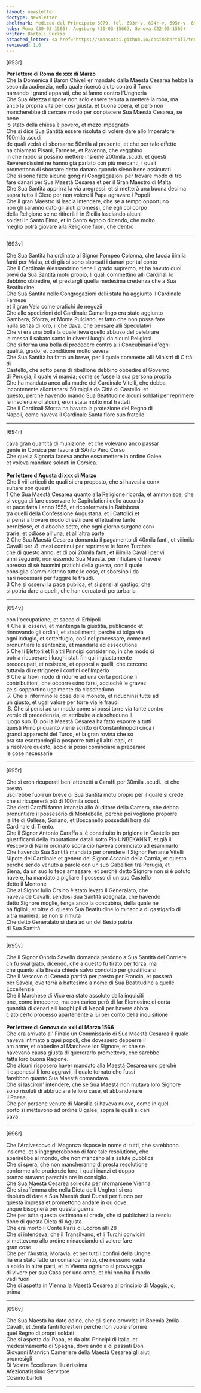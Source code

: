 ```yaml
---
layout: newsletter
doctype: Newsletter
shelfmark: Mediceo del Principato 3079, fol. 693r-v, 694r-v, 695r-v, 696r-v
hubs: Roma (30-03-1566), Augsburg (30-03-1566), Genova (22-03-1566)
writer: Bartoli Curzio
attached_letter: <a href="https://smansutti.github.io/cosimobartoli/texts/2978_021/">2978_021</a>
reviewed: 1.0
---
```


[693r]  
  
  
<strong>Per lettere di Roma de xxx di Marzo</strong>  
Che la Domenica il Baron Chivellier mandato dalla Maestà Cesarea hebbe la  
seconda audienzia, nella quale ricercò aiuto contro il Turco  
narrando i grand'apparati, che si fanno contro l'Ungheria  
Che Sua Altezza rispose non solo essere tenuta a mettere la roba, ma  
anco la propria vita per così giusta, et buona opera, et però non  
mancherebbe di cercare modo per conpiacere Sua Maestà Cesarea, se bene  
lo stato della chiesa è povero, et mezo impegnato  
Che si dice Sua Santità essere risoluta di volere dare allo Imperatore 100mila .scudi.  
de quali vedrà di sborsarne 50mila al presente, et che per tale effetto  
ha chiamato Pisani, Farnese, et Ravenna, che vegghino  
in che modo si possino mettere insieme 200mila .scudi. et questi  
Reverendissimi ne hanno già parlato con più mercanti, i quali  
promettono di sborsare detto danaro quando sieno bene assicurati  
Che si sono fatte alcune gong:ni Congregazioni per trovare modo di tro  
fare danari per Sua Maestà Cesarea et per il Gran Maestro di Malta  
Che Sua Santità apprirrà la via aregressi. et si metterà una buona decima  
sopra tutto il Clero per non volere il Papa agravare i Popoli  
Che il gran Maestro si lascia intendere, che se a tempo opportuno  
non gli saranno dato gli aiuti promessi, che egli col corpo  
della Religione se ne ritirerà il in Sicilia lasciando alcuni  
soldati in Santo Elmo, et in Santo Agnolo dicendo, che molto  
meglio potrà giovare alla Religione fuori, che dentro  
  
---  

[693v]  
  
  
Che Sua Santità ha ordinato al Signor Pompeo Colonna, che faccia iiimila  
fanti per Malta, et di già si sono sborsati i danari per tal conto  
Che il Cardinale Alessandrino tiene il grado supremo, et ha havuto duoi  
brevi da Sua Santità motu propio, li quali commettino alli Cardinali lo  
debbino obbedire, et prestargli quella medesima credenza che a Sua Beatitudine  
Che Sua Santità nelle Congregazioni delli stata ha aggiunto il Cardinale Farnese  
et il gran Vela come pratichi de negozii  
Che alle spedizioni del Cardinale Camarlingo era stato aggiunto  
Gambera, Sforza, et Monte Pulciano, et fatto che non possa fare  
nulla senza di loro, il che dava, che pensare alli Speculativi  
Che vi era una bolla la quale lieva quello abbuso del celebrare  
la messa il sabato santo in diversi luoghi da alcuni Religiosi  
Che si forma una bolla di procedere contro alli Concubinarii d'ogni  
qualità, grado, et conditione molto severa  
Che Sua Santità ha fatto un breve, per il quale commette alli Ministri di Città di  
Castello, che sotto pena di ribellione debbino obbedire al Governo  
di Perugia, il quale vi manda; come se fusse la sua persona propria  
Che ha mandato anco alla madre del Cardinale Vitelli, che debba  
incontenente allontanarsi 50 miglia da Città di Castello. et  
questo, perchè havendo mando Sua Beatitudine alcuni soldati per reprimere  
le insolenzie di alcuni, eron stata molto mal trattati  
Che il Cardinali Sforza ha havuto la protezione del Regno di  
Napoli, come haveva il Cardinale Santa fiore suo fratello  
  
---  

[694r]  
  
  
cava gran quantità di munizione, et che volevano anco passar  
gente in Corsica per favore di SAnto Pero Corso  
Che quella Signoria faceva anche essa mettere in ordine Galee  
et voleva mandare soldati in Corsica.  
<br/><strong>Per lettere d'Agusta di xxx di Marzo</strong>  
Che li viii articoli de quali si era proposto, che si havesi a con=  
sultare son questi  
1 Che Sua Maestà Cesarea quanto alla Religione ricorda, et ammonisce, che  
si vegga di fare osservare le Capitulationi dello accordo  
et pace fatta l'anno 1555, et riconfermata in Ratisbona  
tra quelli della Confessione Augustana, et i Cattolici et  
si pensi a trovare modo di estirpare effetualme tante  
perniziose, et diaboche sette, che ogni giorno surgono con꞊  
trarie, et odiose all'una, et all'altra parte  
2 Che Sua Maestà Cesarea domanda il pagamento di 40mila fanti, et viiimila  
Cavalli per .8. mesi continui per reprimere le forze Turches  
che di questo anno, et di poi 20mila fanti, et iiiimila Cavalli per vi  
anni seguenti, non essendo Sua Maestà. per rifiutare di havere  
apresso di sè huomini pratichi della guerra, con il quale  
consiglio s'amministrino tutte le cose, et sborsino i da  
nari necessarii per fuggire le fraudi.  
3 Che si osservi la pace publica, et si pensi al gastigo, che  
si potria dare a quelli, che han cercato di perturbarla  
  
---  

[694v]  
  
  
con l'occupatione, et sacco di Erbipoli  
4 Che si osservi, et mantenga la giustitia, publicando et  
rinnovando gli ordinii, et stabilimenti, perchè si tolga via   
ogni indugio, et sotterfugio, così nel processare, come nel  
pronuntiare le sentenzie, et mandarle ad essecutione  
5 Che li Elettori et li altri Principi considerino, in che modo si  
potria ricuperare i luoghi stati fin qui ingiustamente  
preoccupati, et resistere, et opporsi a quelli, che cercono  
tuttavia di restrignere i confini del'Imperio  
6 Che si trovi modo di ridurre ad una certa portione li  
contribuitioni, che occorressino farsi, acciochè le gravez  
ze si sopportino ugalmente da ciascheduno  
.7. Che si riformino le cose delle monete, et riduchinsi tutte ad  
un giusto, et ugal valore per torre via le fraudi  
.8. Che si pensi ad un modo come si possi torre via tante contro  
versie di precedenzia, et attribuire a ciascheduno il  
luogo suo. Di poi la Maestà Cesarea ha fatto esporre a tutti  
questi Principi quanto viene scritto di Constantinopoli circa i  
grandi apparechi del Turco, et la gran rovina che so  
pra sta esortandogli a posporre tutti gli altri capi, et  
a risolvere questo, acciò si possi cominciare a preparare  
le cose necessarie  
  
---  

[695r]  
  
  
Che si eron ricuperati beni attenetti a Caraffi per 30mila  .scudi., et che presto  
uscirebbe fuori un breve di Sua Santità motu propio per il quale si crede  
che si ricupererà più di 100mila scudi.  
Che detti Caraffi fanno intanzia allo Auditore della Camera, che debba  
pronuntiare il possesorio di Montebello, perchè poi vogliono proporre  
la lite di Gallese, Soriano, et Boscanello posseduti hora dal  
Cardinale di Trento.  
Che il Signor Antonio Caraffa si è constituito in prigione in Castello per  
giustificarsi della imputatione datali sotto Pio UNBEKANNT, et già il  
Vescovo di Narni ordinato sopra ciò haveva cominciato ad esaminarlo  
Che havendo Sua Santità mandato per prendere il Signor Ferrante Vitelli  
Nipote del Cardinale et genero del Signor Ascanio della Carnia, et questo  
perchè sendo venuto a parole con un suo Gabellieri tra Perugia, et  
Siena, da un suo lo fece amazzare, et perchè detto Signore non si è potuto  
havere, ha mandato a pigliare il posseso di un suo Castello  
detto il Montone  
Che al Signor Iulio Orsino è stato levato il Generalato, che  
haveva de Cavalli, sendosi Sua Santità sdegnata, che havendo  
detto Signore moglie, tenga anco la concubina, della quale ne  
ha figlioli, et oltre di questo Sua Beatitudine lo minaccia di gastigarlo di  
altra maniera, se non si rimuta  
Che detto Generalato si darà ad un del Besio patria  
di Sua Santità  
  
---  

[695v]  
  
  
Che il Signor Onorio Savello domanda perdono a Sua Santità del Corriere  
ch fu svaligiato, dicendo, che a questo fu tirato per forza, ma  
che quanto alla Eresia chiede salvo condotto per giustificarsi  
Che il Vescovo di Ceneda partirà per presto per Francia, et passerà  
per Savoia, ove terrà a battesimo a nome di Sua Beatitudine a quelle Eccellenzie  
Che il Marchese di Vico era stato assoluto dalla inquisiti  
one, come innocente, ma con carico però di far Elemosine di certa  
quantità di denari alli luoghi pii di Napoli per havere abbra  
ciato certo processo apartenente a lui per conto della inquisitione  
<br/><strong>Per lettere di Genova de xxii di Marzo 1566</strong>  
Che era arrivato al' Finale un Commissario di Sua Maestà Cesarea il quale  
haveva intimato a quei popoli, che dovessero depperre l'  
am arme, et obbedire al Marchese lor Signore, et che se  
havevano causa giusta di quererarlo prometteva, che sarebbe  
fatta loro buona Ragione.  
Che alcuni risposero haver mandato alla Maestà Cesarea uno perchè  
li esponessi li loro aggravii, il quale tornato che fussi  
farebbon quanto Sua Maestà comandava.  
Che si lasciron' intendere, che se Sua Maestà non mutava loro Signore  
sono risoluti di abbruciare le loro case, et abbandonare  
il Paese.  
Che per persone venute di Marsilia si haveva nuove, come in quel  
porto si mettevono ad ordine 8 galee, sopra le quali si cari  
cava  
  
---  

[696r]  
  
  
Che l'Arcivescovo di Magonza rispose in nome di tutti, che sarebbono  
insieme, et s'ingegnerobbono di fare tale resolutione, che  
aparirebbe al mondo, che non mancano alla salute pubblica  
Che si spera, che non mancheranno di presta resolutione  
conforme alle prudenzie loro, i quali inanzi et doppo  
pranzo stavano parechie ore in consiglio.  
Che Sua Maestà Cesarea sollecita per ritornarsene Vienna  
Che si raffemma che nella Dieta delli Ungheri si era  
risoluto di dare a Sua Maestà duoi Ducati per fuoco per  
questa impresa et promettono andare in qu dove  
unque bisognerà per questa guerra  
Che per tutta questa settimana si crede, che si publicherà la resolu  
tione di questa Dieta di Agusta  
Che era morto il Conte Paris di Lodron alli 28  
Che si intendeva, che il Transilvano, et li Turchi convicini  
si mettevono allo ordine minacciando di volere fare  
gran cose  
Che per l'Austria, Moravia, et per tutti i confini della Unghe  
ria era stato fatto un comandamento, che nessuno vadia  
a soldo in altre parti, et in Vienna ogniuno si provvegga  
di vivere per sua Casa per uno anno, et chi non ha il modo  
vadi fuori  
Che si aspetta in Vienna la Maestà Cesarea al principio di Maggio, o,  
prima  
  
---  

[696v]  
  
  
Che Sua Maestà ha dato odine, che gli sieno provvisti in Boemia 2mila  
Cavalli, et .5mila fanti forestieri perchè non vuole sfornire  
quel Regno di propri soldati  
Che si aspetta dal Papa, et da altri Principi di Italia, et  
medesimamente di Spagna, dove andò a dì passati Don  
Giovanni Manrich Cameriere della Maestà Cesarea gli aiuti  
promesigli  
Di Vostra Eccellenza Illustrissima  
Afezionatissimo Servitore  
Cosimo bartoli  
  
---  

